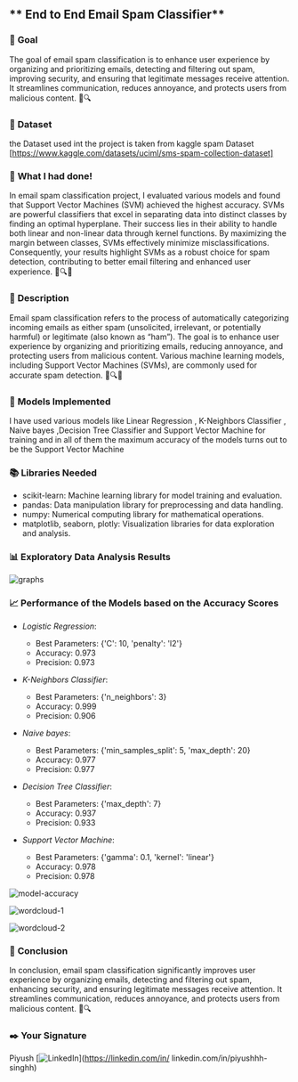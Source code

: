 ## ** End to End Email Spam Classifier**

### 🎯 **Goal**

The goal of email spam classification is to enhance user experience by organizing and prioritizing emails, detecting and filtering out spam, improving security, and ensuring that legitimate messages receive attention. It streamlines communication, reduces annoyance, and protects users from malicious content. 📧🔍

### 🧵 **Dataset**

the Dataset used int the project is taken from kaggle spam Dataset
[https://www.kaggle.com/datasets/uciml/sms-spam-collection-dataset]

### 🧮 **What I had done!**

 In email spam classification project, I evaluated various models and found that Support Vector Machines (SVM) achieved the highest accuracy. SVMs are powerful classifiers that excel in separating data into distinct classes by finding an optimal hyperplane. Their success lies in their ability to handle both linear and non-linear data through kernel functions. By maximizing the margin between classes, SVMs effectively minimize misclassifications. Consequently, your results highlight SVMs as a robust choice for spam detection, contributing to better email filtering and enhanced user experience. 📧🔍🚀

### 🧾 **Description**

Email spam classification refers to the process of automatically categorizing incoming emails as either spam (unsolicited, irrelevant, or potentially harmful) or legitimate (also known as “ham”). The goal is to enhance user experience by organizing and prioritizing emails, reducing annoyance, and protecting users from malicious content. Various machine learning models, including Support Vector Machines (SVMs), are commonly used for accurate spam detection. 📧🔍🚀

### 🚀 **Models Implemented**

I have used various models like Linear Regression , K-Neighbors Classifier , Naive bayes ,Decision Tree Classifier and Support Vector Machine for training and in all of them the maximum accuracy of the models turns out to be the Support Vector Machine

### 📚 **Libraries Needed**

- scikit-learn: Machine learning library for model training and evaluation.
- pandas: Data manipulation library for preprocessing and data handling.
- numpy: Numerical computing library for mathematical operations.
- matplotlib, seaborn, plotly: Visualization libraries for data exploration and analysis.

### 📊 **Exploratory Data Analysis Results**

![graphs](https://github.com/codewithpiyushh/ML-Crate/assets/154052068/08ba4a85-6ed3-409b-bc43-52362d2ffd17)


### 📈 **Performance of the Models based on the Accuracy Scores**

- *Logistic Regression*:
  - Best Parameters: {'C': 10, 'penalty': 'l2'}
  - Accuracy: 0.973
  - Precision: 0.973

- *K-Neighbors Classifier*:
  - Best Parameters: {'n_neighbors': 3}
  - Accuracy: 0.999
  - Precision: 0.906

- *Naive bayes*:
  - Best Parameters: {'min_samples_split': 5, 'max_depth': 20}
  - Accuracy: 0.977
  - Precision: 0.977

- *Decision Tree Classifier*:
  - Best Parameters: {'max_depth': 7}
  - Accuracy: 0.937
  - Precision: 0.933

- *Support Vector Machine*:
  - Best Parameters: {'gamma': 0.1, 'kernel': 'linear'}  
  - Accuracy: 0.978
  - Precision: 0.978

![model-accuracy](https://github.com/codewithpiyushh/ML-Crate/assets/154052068/a283987a-523d-4ee2-8484-1ff31a41eb83)

![wordcloud-1](https://github.com/codewithpiyushh/ML-Crate/assets/154052068/2b6fbade-72ea-442a-afe7-000b93975e92)

![wordcloud-2](https://github.com/codewithpiyushh/ML-Crate/assets/154052068/0972dc14-6d1c-4d42-a0ef-d3ae9dde064f)


### 📢 **Conclusion**

In conclusion, email spam classification significantly improves user experience by organizing emails, detecting and filtering out spam, enhancing security, and ensuring legitimate messages receive attention. It streamlines communication, reduces annoyance, and protects users from malicious content. 📧🔍

### ✒️ **Your Signature**

Piyush 
[![LinkedIn](https://img.shields.io/badge/LinkedIn-%230077B5.svg?logo=linkedin&logoColor=white)](https://linkedin.com/in/ linkedin.com/in/piyushhh-singhh)
